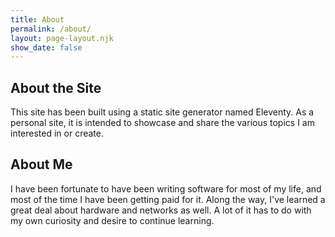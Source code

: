 ```yaml
---
title: About
permalink: /about/
layout: page-layout.njk
show_date: false
---
```


## About the Site

This site has been built using a static site generator named Eleventy. As a personal site, it is intended to showcase and share the various topics I am interested in or create.

## About Me

I have been fortunate to have been writing software for most of my life, and most of the time I have been getting paid for it. Along the way, I've learned a great deal about hardware and networks as well. A lot of it has to do with my own curiosity and desire to continue learning.
